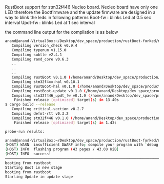RustBoot support for stm32f446 Nucleo board.
Necleo board have only one LED therefore the Bootfirmware and the update firmware are designed in a way to blink the leds in following patterns
Boot-fw : blinks Led at 0.5 sec interval
Updt-fw : blinks Led at 1 sec interval

the command line output for the compilation is as below

```sh
anand@anand-VirtualBox:~/Desktop/dev_space/production/rustBoot-forked/my_rustBoot$ cargo stm32f446 build pkgs-for
   Compiling version_check v0.9.4
   Compiling typenum v1.15.0
   Compiling subtle v2.4.1
   Compiling rand_core v0.6.3
   ..
   ..
   ..
   Compiling rustBoot v0.1.0 (/home/anand/Desktop/dev_space/production/rustBoot-forked/my_rustBoot/rustBoot)
   Compiling stm32f4xx-hal v0.10.1
   Compiling rustBoot-hal v0.1.0 (/home/anand/Desktop/dev_space/production/rustBoot-forked/my_rustBoot/boards/hal)
   Compiling rustBoot-update v0.1.0 (/home/anand/Desktop/dev_space/production/rustBoot-forked/my_rustBoot/boards/update)
   Compiling stm32f446_updt_fw v0.1.0 (/home/anand/Desktop/dev_space/production/rustBoot-forked/my_rustBoot/boards/firmware/stm32f446/updt_fw_blinky_red)
    Finished release [optimized] target(s) in 13.40s
$ cargo build --release
   Compiling critical-section v0.2.7
   Compiling defmt-rtt v0.3.2
   Compiling stm32f446 v0.1.0 (/home/anand/Desktop/dev_space/production/rustBoot-forked/my_rustBoot/boards/bootloaders/stm32f446)
    Finished release [optimized] target(s) in 1.43s
```

```sh
probe-run results: 

anand@anand-VirtualBox:~/Desktop/dev_space/production/rustBoot-forked/my_rustBoot/boards/target/thumbv7em-none-eabihf/release$ probe-run stm32f446 --chip stm32f446retx
(HOST) WARN  insufficient DWARF info; compile your program with `debug = 2` to enable location info
(HOST) INFO  flashing program (43 pages / 43.00 KiB)
(HOST) INFO  success!
────────────────────────────────────────────────────────────────────────────────
booting from rustboot
Starting Boot in new stage
booting from rustboot
Starting Update in update stage

```